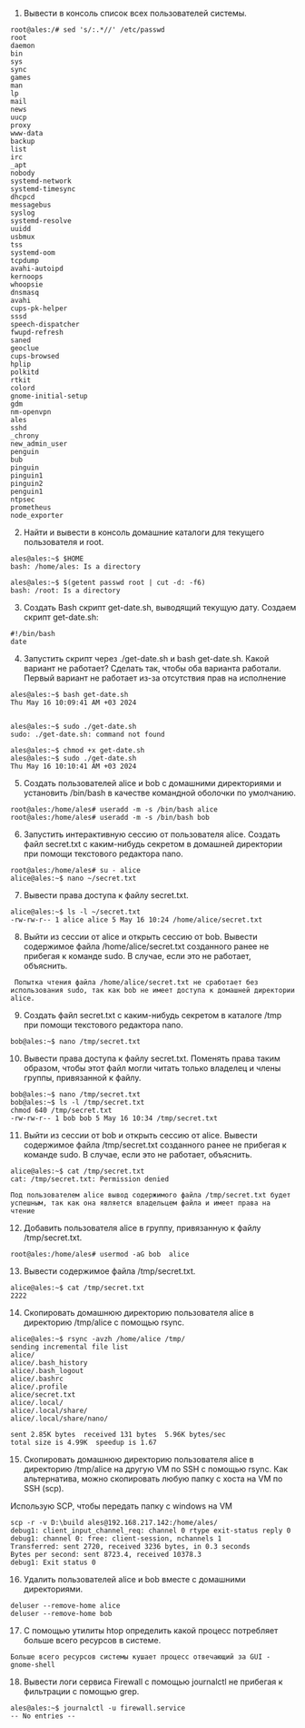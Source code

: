 1. Вывести в консоль список всех пользователей системы.
```
root@ales:/# sed 's/:.*//' /etc/passwd
root
daemon
bin
sys
sync
games
man
lp
mail
news
uucp
proxy
www-data
backup
list
irc
_apt
nobody
systemd-network
systemd-timesync
dhcpcd
messagebus
syslog
systemd-resolve
uuidd
usbmux
tss
systemd-oom
tcpdump
avahi-autoipd
kernoops
whoopsie
dnsmasq
avahi
cups-pk-helper
sssd
speech-dispatcher
fwupd-refresh
saned
geoclue
cups-browsed
hplip
polkitd
rtkit
colord
gnome-initial-setup
gdm
nm-openvpn
ales
sshd
_chrony
new_admin_user
penguin
bub
pinguin
pinguin1
pinguin2
penguin1
ntpsec
prometheus
node_exporter
```

2. Найти и вывести в консоль домашние каталоги для текущего пользователя и root.
```
ales@ales:~$ $HOME
bash: /home/ales: Is a directory

ales@ales:~$ $(getent passwd root | cut -d: -f6)
bash: /root: Is a directory
```

3. Создать Bash скрипт get-date.sh, выводящий текущую дату.
Создаем скрипт get-date.sh:
```
#!/bin/bash
date
```
4. Запустить скрипт через ./get-date.sh и bash get-date.sh. Какой вариант не работает? Сделать так, чтобы оба варианта работали.
Первый вариант не работает из-за отсутствия прав на исполнение
```
ales@ales:~$ bash get-date.sh 
Thu May 16 10:09:41 AM +03 2024


ales@ales:~$ sudo ./get-date.sh
sudo: ./get-date.sh: command not found

ales@ales:~$ chmod +x get-date.sh
ales@ales:~$ sudo ./get-date.sh
Thu May 16 10:10:41 AM +03 2024
```

5. Создать пользователей alice и bob с домашними директориями и установить /bin/bash в качестве командной оболочки по умолчанию.
```
root@ales:/home/ales# useradd -m -s /bin/bash alice
root@ales:/home/ales# useradd -m -s /bin/bash bob
```

6. Запустить интерактивную сессию от пользователя alice. Создать файл secret.txt с каким-нибудь секретом в домашней директории при помощи текстового редактора nano.
```
root@ales:/home/ales# su - alice
alice@ales:~$ nano ~/secret.txt
```

7. Вывести права доступа к файлу secret.txt.
```
alice@ales:~$ ls -l ~/secret.txt
-rw-rw-r-- 1 alice alice 5 May 16 10:24 /home/alice/secret.txt
```

8. Выйти из сессии от alice и открыть сессию от bob. Вывести содержимое файла /home/alice/secret.txt созданного ранее не прибегая к команде sudo. В случае, если это не работает, объяснить.
```text
 Попытка чтения файла /home/alice/secret.txt не сработает без использования sudo, так как bob не имеет доступа к домашней директории alice.
```

9. Создать файл secret.txt с каким-нибудь секретом в каталоге /tmp при помощи текстового редактора nano.
```
bob@ales:~$ nano /tmp/secret.txt
```

10. Вывести права доступа к файлу secret.txt. Поменять права таким образом, чтобы этот файл могли читать только владелец и члены группы, привязанной к файлу.
```
bob@ales:~$ nano /tmp/secret.txt
bob@ales:~$ ls -l /tmp/secret.txt
chmod 640 /tmp/secret.txt
-rw-rw-r-- 1 bob bob 5 May 16 10:34 /tmp/secret.txt
```

11. Выйти из сессии от bob и открыть сессию от alice. Вывести содержимое файла /tmp/secret.txt созданного ранее не прибегая к команде sudo. В случае, если это не работает, объяснить.
```
alice@ales:~$ cat /tmp/secret.txt
cat: /tmp/secret.txt: Permission denied

Под пользователем alice вывод содержимого файла /tmp/secret.txt будет успешным, так как она является владельцем файла и имеет права на чтение
```

12. Добавить пользователя alice в группу, привязанную к файлу /tmp/secret.txt.
```
root@ales:/home/ales# usermod -aG bob  alice
```

13. Вывести содержимое файла /tmp/secret.txt.
```
alice@ales:~$ cat /tmp/secret.txt
2222
```

14. Скопировать домашнюю директорию пользователя alice в директорию /tmp/alice с помощью rsync.
```
alice@ales:~$ rsync -avzh /home/alice /tmp/
sending incremental file list
alice/
alice/.bash_history
alice/.bash_logout
alice/.bashrc
alice/.profile
alice/secret.txt
alice/.local/
alice/.local/share/
alice/.local/share/nano/

sent 2.85K bytes  received 131 bytes  5.96K bytes/sec
total size is 4.99K  speedup is 1.67
```

15. Скопировать домашнюю директорию пользователя alice в директорию /tmp/alice на другую VM по SSH с помощью rsync. Как альтернатива, можно скопировать любую папку с хоста на VM по SSH (scp).

Использую SCP, чтобы передать папку с windows на VM
```
scp -r -v D:\build ales@192.168.217.142:/home/ales/
debug1: client_input_channel_req: channel 0 rtype exit-status reply 0
debug1: channel 0: free: client-session, nchannels 1
Transferred: sent 2720, received 3236 bytes, in 0.3 seconds
Bytes per second: sent 8723.4, received 10378.3
debug1: Exit status 0
```

16. Удалить пользователей alice и bob вместе с домашними директориями.
```
deluser --remove-home alice
deluser --remove-home bob
```

17. С помощью утилиты htop определить какой процесс потребляет больше всего ресурсов в системе.

```
Больше всего ресурсов системы кушает процесс отвечающий за GUI - gnome-shell
```
18. Вывести логи сервиса Firewall с помощью journalctl не прибегая к фильтрации с помощью grep.

```
ales@ales:~$ journalctl -u firewall.service
-- No entries --
```